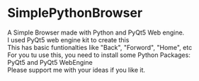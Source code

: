 # SimplePythonBrowser
A Simple Browser made with Python and PyQt5 Web engine.<br>
I used PyQt5 web engine kit to create this<br>
This has basic funtionalties like "Back", "Forword", "Home", etc<br>
For you tu use this, you need to install some Python Packages:<br>
<bold>PyQt5 and PyQt5 WebEngine<bold><br>
Please support me with your ideas if you like it.
